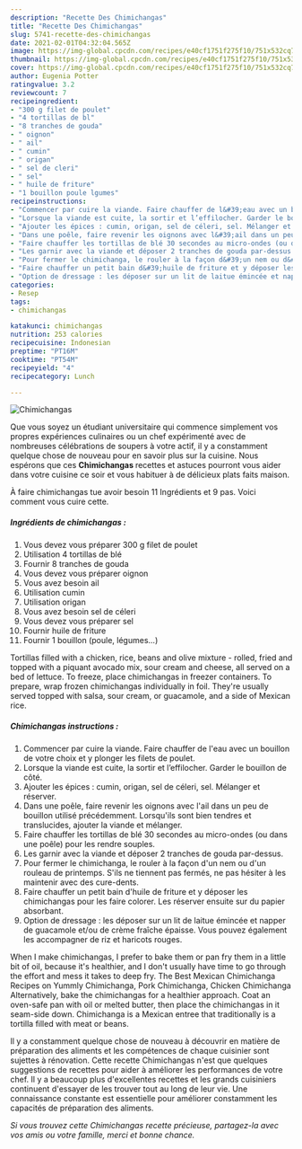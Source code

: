 ```yaml
---
description: "Recette Des Chimichangas"
title: "Recette Des Chimichangas"
slug: 5741-recette-des-chimichangas
date: 2021-02-01T04:32:04.565Z
image: https://img-global.cpcdn.com/recipes/e40cf1751f275f10/751x532cq70/chimichangas-photo-principale-de-la-recette.jpg
thumbnail: https://img-global.cpcdn.com/recipes/e40cf1751f275f10/751x532cq70/chimichangas-photo-principale-de-la-recette.jpg
cover: https://img-global.cpcdn.com/recipes/e40cf1751f275f10/751x532cq70/chimichangas-photo-principale-de-la-recette.jpg
author: Eugenia Potter
ratingvalue: 3.2
reviewcount: 7
recipeingredient:
- "300 g filet de poulet"
- "4 tortillas de bl"
- "8 tranches de gouda"
- " oignon"
- " ail"
- " cumin"
- " origan"
- " sel de cleri"
- " sel"
- " huile de friture"
- "1 bouillon poule lgumes"
recipeinstructions:
- "Commencer par cuire la viande. Faire chauffer de l&#39;eau avec un bouillon de votre choix et y plonger les filets de poulet."
- "Lorsque la viande est cuite, la sortir et l’effilocher. Garder le bouillon de côté."
- "Ajouter les épices : cumin, origan, sel de céleri, sel. Mélanger et réserver."
- "Dans une poêle, faire revenir les oignons avec l&#39;ail dans un peu de bouillon utilisé précédemment. Lorsqu&#39;ils sont bien tendres et translucides, ajouter la viande et mélanger."
- "Faire chauffer les tortillas de blé 30 secondes au micro-ondes (ou dans une poêle) pour les rendre souples."
- "Les garnir avec la viande et déposer 2 tranches de gouda par-dessus."
- "Pour fermer le chimichanga, le rouler à la façon d&#39;un nem ou d&#39;un rouleau de printemps. S&#39;ils ne tiennent pas fermés, ne pas hésiter à les maintenir avec des cure-dents."
- "Faire chauffer un petit bain d&#39;huile de friture et y déposer les chimichangas pour les faire colorer. Les réserver ensuite sur du papier absorbant."
- "Option de dressage : les déposer sur un lit de laitue émincée et napper de guacamole et/ou de crème fraîche épaisse. Vous pouvez également les accompagner de riz et haricots rouges."
categories:
- Resep
tags:
- chimichangas

katakunci: chimichangas 
nutrition: 253 calories
recipecuisine: Indonesian
preptime: "PT16M"
cooktime: "PT54M"
recipeyield: "4"
recipecategory: Lunch

---
```



![Chimichangas](https://img-global.cpcdn.com/recipes/e40cf1751f275f10/751x532cq70/chimichangas-photo-principale-de-la-recette.jpg)

Que vous soyez un étudiant universitaire qui commence simplement vos propres expériences culinaires ou un chef expérimenté avec de nombreuses célébrations de soupers à votre actif, il y a constamment quelque chose de nouveau pour en savoir plus sur la cuisine. Nous espérons que ces <strong> Chimichangas </strong> recettes et astuces pourront vous aider dans votre cuisine ce soir et vous habituer à de délicieux plats faits maison.

<!--inarticleads1-->

À faire chimichangas tue avoir besoin 11 Ingrédients et 9 pas. Voici comment vous cuire cette.

##### Ingrédients de chimichangas :

1. Vous devez vous préparer 300 g filet de poulet
1. Utilisation 4 tortillas de blé
1. Fournir 8 tranches de gouda
1. Vous devez vous préparer  oignon
1. Vous avez besoin  ail
1. Utilisation  cumin
1. Utilisation  origan
1. Vous avez besoin  sel de céleri
1. Vous devez vous préparer  sel
1. Fournir  huile de friture
1. Fournir 1 bouillon (poule, légumes...)


Tortillas filled with a chicken, rice, beans and olive mixture - rolled, fried and topped with a piquant avocado mix, sour cream and cheese, all served on a bed of lettuce. To freeze, place chimichangas in freezer containers. To prepare, wrap frozen chimichangas individually in foil. They&#39;re usually served topped with salsa, sour cream, or guacamole, and a side of Mexican rice. 

<!--inarticleads2-->

##### Chimichangas instructions :

1. Commencer par cuire la viande. Faire chauffer de l&#39;eau avec un bouillon de votre choix et y plonger les filets de poulet.
1. Lorsque la viande est cuite, la sortir et l’effilocher. Garder le bouillon de côté.
1. Ajouter les épices : cumin, origan, sel de céleri, sel. Mélanger et réserver.
1. Dans une poêle, faire revenir les oignons avec l&#39;ail dans un peu de bouillon utilisé précédemment. Lorsqu&#39;ils sont bien tendres et translucides, ajouter la viande et mélanger.
1. Faire chauffer les tortillas de blé 30 secondes au micro-ondes (ou dans une poêle) pour les rendre souples.
1. Les garnir avec la viande et déposer 2 tranches de gouda par-dessus.
1. Pour fermer le chimichanga, le rouler à la façon d&#39;un nem ou d&#39;un rouleau de printemps. S&#39;ils ne tiennent pas fermés, ne pas hésiter à les maintenir avec des cure-dents.
1. Faire chauffer un petit bain d&#39;huile de friture et y déposer les chimichangas pour les faire colorer. Les réserver ensuite sur du papier absorbant.
1. Option de dressage : les déposer sur un lit de laitue émincée et napper de guacamole et/ou de crème fraîche épaisse. Vous pouvez également les accompagner de riz et haricots rouges.


When I make chimichangas, I prefer to bake them or pan fry them in a little bit of oil, because it&#39;s healthier, and I don&#39;t usually have time to go through the effort and mess it takes to deep fry. The Best Mexican Chimichanga Recipes on Yummly Chimichanga, Pork Chimichanga, Chicken Chimichanga Alternatively, bake the chimichangas for a healthier approach. Coat an oven-safe pan with oil or melted butter, then place the chimichangas in it seam-side down. Chimichanga is a Mexican entree that traditionally is a tortilla filled with meat or beans. 

<!--inarticleads1-->

<p>
Il y a constamment quelque chose de nouveau à découvrir en matière de préparation des aliments et les compétences de chaque cuisinier sont sujettes à rénovation. Cette recette Chimichangas n'est que quelques suggestions de recettes pour aider à améliorer les performances de votre chef. Il y a beaucoup plus d'excellentes recettes et les grands cuisiniers continuent d'essayer de les trouver tout au long de leur vie. Une connaissance constante est essentielle pour améliorer constamment les capacités de préparation des aliments.
</p>

<p>
<i>Si vous trouvez cette Chimichangas recette précieuse, partagez-la avec vos amis ou votre famille, merci et bonne chance.</i>
</p>
